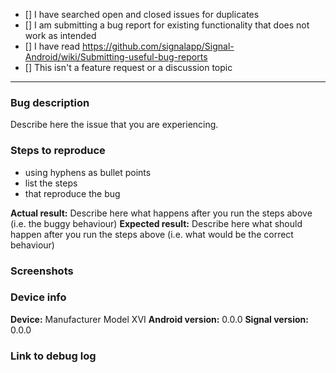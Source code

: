 <!-- This is a bug report template. By following the instructions below and filling out the sections with your information, you will help the developers get all the necessary data to fix your issue.
You can also preview your report before submitting it. You may remove sections that aren't relevant to your particular case.

Before we begin, please note that this tracker is only for issues. It is not for questions, comments, or feature requests.

If you would like to discuss a new feature or submit suggestions, please visit the community forum:
https://community.signalusers.org

If you are looking for support, please visit our support center:
https://support.signal.org/
or email support@signal.org

Let's begin with a checklist: Replace the empty checkboxes [] below with checked ones [x] accordingly. -->

- [] I have searched open and closed issues for duplicates
- [] I am submitting a bug report for existing functionality that does not work as intended
- [] I have read https://github.com/signalapp/Signal-Android/wiki/Submitting-useful-bug-reports
- [] This isn't a feature request or a discussion topic

----------------------------------------

### Bug description
Describe here the issue that you are experiencing.

### Steps to reproduce
- using hyphens as bullet points
- list the steps
- that reproduce the bug

**Actual result:** Describe here what happens after you run the steps above (i.e. the buggy behaviour)
**Expected result:** Describe here what should happen after you run the steps above (i.e. what would be the correct behaviour)

### Screenshots
<!-- you can drag and drop images below -->


### Device info
<!-- replace the examples with your info -->
**Device:** Manufacturer Model XVI
**Android version:** 0.0.0
**Signal version:** 0.0.0

### Link to debug log
<!-- immediately after the bug has happened capture a debug log via Signal's advanced settings and paste the link below -->

